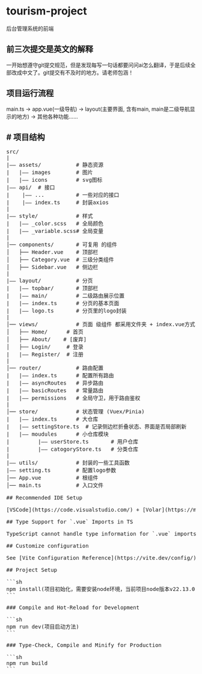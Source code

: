 # tourism-project

后台管理系统的前端
## 前三次提交是英文的解释
一开始想遵守git提交规范，但是发现每写一句话都要问问ai怎么翻译，于是后续全部改成中文了。git提交有不及时的地方。请老师包涵！

## 项目运行流程
main.ts -> app.vue(一级导航) -> layout(主要界面, 含有main, main是二级导航显示的地方) -> 其他各种功能……

## # 项目结构
<pre>
src/
|
|—— assets/           # 静态资源
|   |—— images        # 图片
|   |—— icons         # svg图标
|—— api/  # 接口
|    |—— ...          # 一些对应的接口
|    |—— index.ts     # 封装axios
|
|—— style/            # 样式
|   |—— _color.scss   # 全局颜色
|   |—— _variable.scss# 全局变量
|
│── components/       # 可复用 的组件
│   ├── Header.vue    # 顶部栏
│   ├── Category.vue  # 三级分类组件
│   ├── Sidebar.vue   # 侧边栏  
|
|—— layout/           # 分页
|   |—— topbar/       # 顶部栏
|   |—— main/         # 二级路由展示位置
|   |—— index.ts      # 分页的基本页面
|   |—— logo.ts       # 分页里的logo封装
|
│── views/            # 页面 级组件 都采用文件夹 + index.vue方式，便于拓展
│   ├── Home/      # 首页
│   ├── About/    # [废弃]
│   ├── Login/     # 登录
|   |—— Register/  # 注册
|
│── router/           # 路由配置
|   |—— index.ts      # 配置所有路由
|   |—— asyncRoutes   # 异步路由
|   |—— basicRoutes   # 常量路由
|   |—— permissions   # 全局守卫，用于路由鉴权
|
│── store/            # 状态管理 (Vuex/Pinia)
|   |—— index.ts      # 大仓库
|   |—— settingStore.ts  # 记录侧边栏折叠状态、界面是否局部刷新
|   |—— moudules      # 小仓库模块
|         |—— userStore.ts       # 用户仓库
|         |—— catogoryStore.ts   # 分类仓库
|
|—— utils/            # 封装的一些工具函数
|—— setting.ts        # 配置logo参数
│── App.vue           # 根组件
│── main.ts           # 入口文件

## Recommended IDE Setup

[VSCode](https://code.visualstudio.com/) + [Volar](https://marketplace.visualstudio.com/items?itemName=Vue.volar) (and disable Vetur).

## Type Support for `.vue` Imports in TS

TypeScript cannot handle type information for `.vue` imports by default, so we replace the `tsc` CLI with `vue-tsc` for type checking. In editors, we need [Volar](https://marketplace.visualstudio.com/items?itemName=Vue.volar) to make the TypeScript language service aware of `.vue` types.

## Customize configuration

See [Vite Configuration Reference](https://vite.dev/config/).

## Project Setup

```sh
npm install(项目初始化，需要安装node环境，当前项目node版本v22.13.0)
```

### Compile and Hot-Reload for Development

```sh
npm run dev(项目启动方法)
```

### Type-Check, Compile and Minify for Production

```sh
npm run build
```
